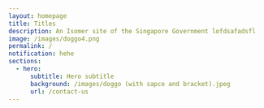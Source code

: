 ```yaml
---
layout: homepage
title: Titles
description: An Isomer site of the Singapore Government lofdsafadsfl
image: /images/doggo4.png
permalink: /
notification: hehe
sections:
  - hero:
      subtitle: Hero subtitle
      background: /images/doggo (with sapce and bracket).jpeg
      url: /contact-us
---
```

